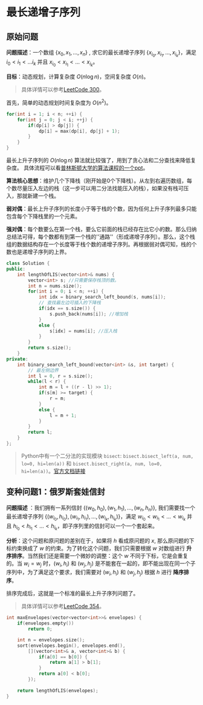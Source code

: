 # 最长递增子序列

## 原始问题

**问题描述**：一个数组 $\{x_0, x_1, \ldots, x_n\}$ , 求它的最长递增子序列 $\{x_{i_0}, x_{i_1}, \ldots, x_{i_k}\}$，满足 $i_0 < i_1 < \ldots i_k$ 并且 $x_{i_0} < x_{i_1} < \ldots < x_{i_k}$。

**目标**：动态规划，计算复杂度 $O(n \log n)$，空间复杂度 $O(n)$。

> 具体详情可以参考[LeetCode 300](https://leetcode-cn.com/problems/longest-increasing-subsequence/)。

首先，简单的动态规划时间复杂度为 $O(n^2)$。

```cpp
for(int i = 1; i < n; ++i) {
    for(int j = 0; j < i; ++j) {
        if(dp[i] > dp[j]) {
            dp[i] = max(dp[i], dp[j] + 1);
        }
    }
}
```

最长上升子序列的 $O(n \log n)$ 算法就比较强了，用到了贪心法和二分查找来降低复杂度。
具体流程可以看[普林斯顿大学的算法课程的一个ppt](https://www.cs.princeton.edu/courses/archive/spring13/cos423/lectures/LongestIncreasingSubsequence.pdf)。

**算法核心思想**：维护几个下降栈（刚开始是0个下降栈）。从左到右遍历数组，每个数尽量压入左边的栈（这一步可以用二分法找能压入的栈），如果没有栈可压入，那就新建一个栈。

**弱对偶**：最长上升子序列的长度小于等于栈的个数，因为任何上升子序列最多只能包含每个下降栈里的一个元素。

**强对偶**：每个数要么在第一个栈，要么它前面的栈已经存在比它小的数。那么归纳总结法可得，每个数都有到第一个栈的''通路''（形成递增子序列）。那么，这个栈组的数据结构存在一个长度等于栈个数的递增子序列。再根据弱对偶可知，栈的个数也是递增子序列的上界。

```cpp
class Solution {
public:
    int lengthOfLIS(vector<int>& nums) {
        vector<int> s; //只需要保存栈顶的数。
        int n = nums.size();
        for(int i = 0; i < n; ++i) {
            int idx = binary_search_left_bound(s, nums[i]);
            // 查找最左边可插入的下降栈
            if(idx == s.size()) {
                s.push_back(nums[i]); //增加栈
            }
            else {
                s[idx] = nums[i]; //压入栈
            }
        }
        return s.size();
    }
private:
    int binary_search_left_bound(vector<int> &s, int target) {
        // 最左侧边界
        int l = 0, r = s.size();
        while(l < r) {
            int m = l + ((r - l) >> 1);
            if(s[m] >= target) {
                r = m;
            }
            else {
                l = m + 1;
            }
        }
        return l;
    }
};
```

> Python中有一个二分法的实现模块 `bisect`: `bisect.bisect_left(a, num, lo=0, hi=len(a))` 和 `bisect.bisect_right(a, num, lo=0, hi=len(a))`。[官方文档链接](https://docs.python.org/3/library/bisect.html)

## 变种问题1：俄罗斯套娃信封
**问题描述** ：我们拥有一系列信封 $\{(w_0, h_0), (w_1, h_1), \ldots, (w_n, h_n)\}$,
我们需要找一个最长递增子序列 $\{(w_{i_0}, h_{i_0}), (w_{i_1}, h_{i_1}), \ldots, (w_{i_k}, h_{i_k})\}$，满足 $w_{i_0} < w_{i_1} < \ldots < w_{i_k}$ 并且 $h_{i_0} < h_{i_1} < \ldots < h_{i_k}$，即子序列里的信封可以一个一个套起来。

**分析**：这个问题和原问题的差别在于，如果将 $h$ 看成原问题的 $x$, 那么原问题的下标约束换成了 $w$ 的约束。为了转化这个问题，我们只需要根据 $w$ 对数组进行 **升序排序**。当然我们还是需要一个微妙的调整：这个 $w$ 不同于下标，它是会重复的。当 $w_i = w_j$ 时，$(w_i, h_i)$ 和 $(w_j, h_j)$ 是不能套在一起的，即不能出现在同一个子序列中，为了满足这个要求，我们需要对 $(w_i, h_i)$ 和 $(w_j, h_j)$ 根据 $h$ 进行 **降序排序**。

排序完成后，这就是一个标准的最长上升子序列问题了。

> 具体详情可以参考[LeetCode 354](https://leetcode-cn.com/problems/russian-doll-envelopes/)。

```cpp
int maxEnvelopes(vector<vector<int>>& envelopes) {
    if(envelopes.empty())
        return 0;

    int n = envelopes.size();
    sort(envelopes.begin(), envelopes.end(), 
        [](vector<int>& a, vector<int>& b) {
            if(a[0] == b[0]) {
                return a[1] > b[1];
            }
            return a[0] < b[0];
        });
    
    return lengthOfLIS(envelopes);
}
```
